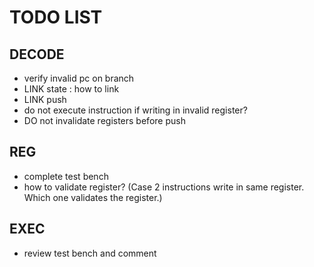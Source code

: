 # TODO LIST

## DECODE

 - verify invalid pc on branch
 - LINK state : how to link
 - LINK push 
 - do not execute instruction if writing in invalid register?
 - DO not invalidate registers before push
 
## REG

 - complete test bench
 - how to validate register? (Case 2 instructions write in same register. Which one validates the register.)
 
## EXEC

 - review test bench and comment
